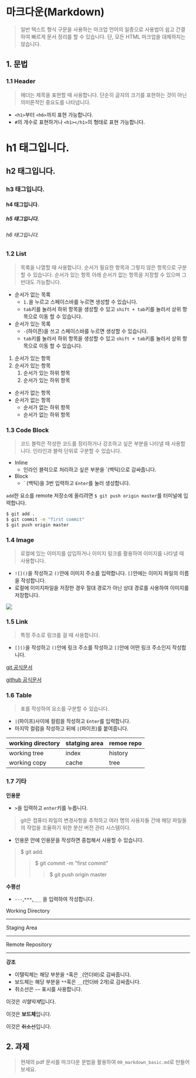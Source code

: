 # 마크다운(Markdown)

> 일반 텍스트 형식 구문을 사용하는 마크업 언어의 일종으로 사용법이 쉽고 간결하여 빠르게 문서 정리를 할 수 있습니다. 단, 모든 HTML 마크업을 대체하지는 않습니다. 



## 1. 문법

### 1.1 Header

> 헤더는 제목을 표현할 때 사용합니다. 단순히 글자의 크기를 표현하는 것이 아닌 의미론적인 중요도를 나타냅니다.

- `<h1>`부터 `<h6>`까지 표현 가능합니다.
- `#`의 개수로 표현하거나 `<h1></h1>`의 형태로 표현 가능합니다.



# h1 태그입니다.

## h2 태그입니다.

### h3 태그입니다.

#### h4 태그입니다.

##### h5 태그입니다.

###### h6 태그입니다.



### 1.2 List

> 목록을 나열할 때 사용합니다. 순서가 필요한 항목과 그렇지 않은 항목으로 구분할 수 있습니다. 순서가 있는 항목 아래 순서가 없는 항목을 지정할 수 있으며 그 반대도 가능합니다.

- 순서가 없는 목록
  - `1.`을 누르고 스페이스바를 누르면 생성할 수 있습니다.
  - `tab`키를 눌러서 하위 항목을 생성할 수 있고 `shift + tab`키를 눌러서 상위 항목으로 이동 할 수 있습니다.
- 순서가 있는 목록
  - `-`(하이픈)을 쓰고 스페이스바를 누르면 생성할 수 있습니다.
  - `tab`키를 눌러서 하위 항목을 생성할 수 있고 `shift + tab`키를 눌러서 상위 항목으로 이동 할 수 있습니다.



1. 순서가 있는 항목
2. 순서가 있는 항목
   1. 순서가 있는 하위 항목
   2. 순서가 있는 하위 항목



- 순서가 없는 항목
- 순서가 없는 항목
  - 순서가 없는 하위 항목
  - 순서가 없는 하위 항목



### 1.3 Code Block

> 코드 블럭은 작성한 코드를 정리하거나 강조하고 싶은 부분을 나타낼 때 사용합니다. 인라인과 블럭 단위로 구분할 수 있습니다.

- Inline
  - 인라인 블럭으로 처리하고 싶은 부분을 `(백틱)으로 감싸줍니다.
- Block
  - ` (백틱)을 3번 입력하고 ``Enter``를 눌러 생성합니다.



`add`한 요소를 remote 저장소에 올리려면 `$ git push origin master`를 터미널에 입력합니다.

```bash
$ git add .
$ git commit -m "first commit"
$ git push origin master
```



### 1.4 Image

> 로컬에 있는 이미지를 삽입하거나 이미지 링크를 활용하여 이미지를 나타낼 때 사용합니다.

- `![]()`을 작성하고 `()`안에 이미지 주소를 입력합니다. `[]`안에는 이미지 파일의 이름을 작성합니다.
- 로컬에 이미지파일을 저장한 경우 절대 경로가 아닌 상대 경로를 사용하여 이미지를 저장합니다.

![](https://i2.wp.com/abcds.kr/wp-content/uploads/2018/10/1_qwFrTMnFkcd3U9rFKwwacw.png?resize=938%2C370)





### 1.5 Link

> 특정 주소로 링크를 걸 때 사용합니다.

- `[]()`을 작성하고 `()`안에 링크 주소를 작성하고 `[]`안에 어떤 링크 주소인지 작성합니다.



[git 공식문서](https://git-scm.com/)

[github 공식문서](https://github.com/)



### 1.6 Table

> 표를 작성하여 요소를 구분할 수 있습니다.

- `|`(파이프)사이에 컬럼을 작성하고 `Enter`를 입력합니다.
- 마지막 컬럼을 작성하고 뒤에 `|`(파이프)를 붙여줍니다.



| working directory | statging area | remoe repo |
| ----------------- | ------------- | ---------- |
| working tree      | index         | history    |
| working copy      | cache         | tree       |



### 1.7 기타

**인용문**

- `>`을 입력하고 `enter`키를 누릅니다.

> git은 컴퓨터 파일의 변경사항을 추적하고 여러 명의 사용자들 간에 해당 파일들의 작업을 조율하기 위한 분산 버전 관리 시스템이다.

- 인용문 안에 인용문을 작성하면 중첩해서 사용할 수 있습니다.

> $ git add.
>
> > $ git commit -m "first commit"
> >
> > > $ git push origin master



**수평선**

- `---`,`***`,`___` 을 입력하여 작성합니다.

Working Directory

---

Staging Area

***

Remote Repository

___



**강조**

- 이탤릭체는 해당 부분을 `*`혹은 `_`(언더바)로 감싸줍니다.
- 보드체는 해당 부분을 `**`혹은 `__`(언더바 2개)로 감싸줍니다.
- 취소선은 `~~` 표시를 사용합니다.

이것은 *이탤릭체*입니다.

이것은 **보드체**입니다.

이것은 ~~취소선~~입니다.







## 2. 과제

> 현재의 pdf 문서를 마크다운 문법을 활용하여 `00_markdown_basic.md`로 만들어 보세요.